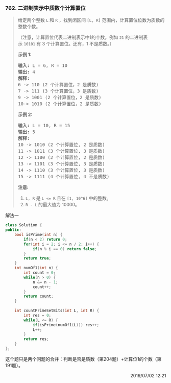### 762. 二进制表示中质数个计算置位

> <div class="content__2ebE"><p>给定两个整数&nbsp;<code>L</code>&nbsp;和&nbsp;<code>R</code>&nbsp;，找到闭区间&nbsp;<code>[L, R]</code>&nbsp;范围内，计算置位位数为质数的整数个数。</p>
> 
> <p>（注意，计算置位代表二进制表示中1的个数。例如&nbsp;<code>21</code>&nbsp;的二进制表示&nbsp;<code>10101</code>&nbsp;有 3 个计算置位。还有，1 不是质数。）</p>
> 
> <p><strong>示例 1:</strong></p>
> 
> <pre><strong>输入:</strong> L = 6, R = 10
> <strong>输出:</strong> 4
> <strong>解释:</strong>
> 6 -&gt; 110 (2 个计算置位，2 是质数)
> 7 -&gt; 111 (3 个计算置位，3 是质数)
> 9 -&gt; 1001 (2 个计算置位，2 是质数)
> 10-&gt; 1010 (2 个计算置位，2 是质数)
> </pre>
> 
> <p><strong>示例 2:</strong></p>
> 
> <pre><strong>输入:</strong> L = 10, R = 15
> <strong>输出:</strong> 5
> <strong>解释:</strong>
> 10 -&gt; 1010 (2 个计算置位, 2 是质数)
> 11 -&gt; 1011 (3 个计算置位, 3 是质数)
> 12 -&gt; 1100 (2 个计算置位, 2 是质数)
> 13 -&gt; 1101 (3 个计算置位, 3 是质数)
> 14 -&gt; 1110 (3 个计算置位, 3 是质数)
> 15 -&gt; 1111 (4 个计算置位, 4 不是质数)
> </pre>
> 
> <p><strong>注意:</strong></p>
> 
> <ol>
> 	<li><code>L, R</code>&nbsp;是&nbsp;<code>L &lt;= R</code>&nbsp;且在&nbsp;<code>[1, 10^6]</code>&nbsp;中的整数。</li>
> 	<li><code>R - L</code>&nbsp;的最大值为 10000。</li>
> </ol>
> </div>

解法一
```cpp
class Solution {
public:
    bool isPrime(int n) {
        if(n < 2) return 0;
        for(int i = 2; i <= n / 2; i++) {
            if(n % i == 0) return false;
        }
        return true;
    }
    int numOf1(int n) {
        int count = 0;
        while(n > 0) {
            n &= n - 1;
            count++;
        }
        return count;
    }
    
    int countPrimeSetBits(int L, int R) {
        int res = 0;
        while(L <= R) {
            if(isPrime(numOf1(L))) res++;
            L++;
        }
        return res;
    }
};
```

这个题只是两个问题的合并：判断是否是质数（第204题）+计算位1的个数（第191题）。

<div style="text-align: right"> 2019/07/02 12:21 </div>